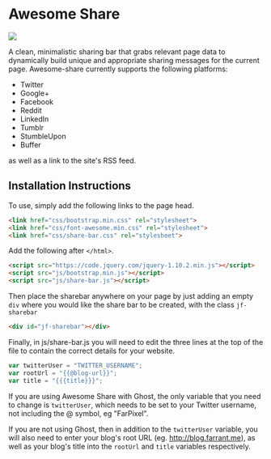 # Awesome Share

![](http://www.imgur.com/UzQpxQ2.png)

A clean, minimalistic sharing bar that grabs relevant page data to dynamically build unique and appropriate sharing messages for the current page. Awesome-share currently supports the following platforms:

- Twitter
- Google+
- Facebook
- Reddit
- LinkedIn
- Tumblr
- StumbleUpon
- Buffer

as well as a link to the site's RSS feed.

## Installation Instructions

To use, simply add the following links to the page head.

```html
<link href="css/bootstrap.min.css" rel="stylesheet">
<link href="css/font-awesome.min.css" rel="stylesheet">
<link href="css/share-bar.css" rel="stylesheet">
```

Add the following after `</html>`.

```html
<script src="https://code.jquery.com/jquery-1.10.2.min.js"></script>
<script src="js/bootstrap.min.js"></script>
<script src="js/share-bar.js"></script>
```

Then place the sharebar anywhere on your page by just adding an empty `div` where you would like the share bar to be created, with the class `jf-sharebar`

```html
<div id="jf-sharebar"></div>
```

Finally, in js/share-bar.js you will need to edit the three lines at the top of the file to contain the correct details for your website.

```javascript
var twitterUser = "TWITTER_USERNAME";
var rootUrl = "{{@blog-url}}";
var title = "{{{title}}}";
```


If you are using Awesome Share with Ghost, the only variable that you need to change is `twitterUser`, which needs to be set to your Twitter username, not including the @ symbol, eg "FarPixel".

If you are not using Ghost, then in addition to the `twitterUser` variable, you will also need to enter your blog's root URL (eg. http://blog.farrant.me), as well as your blog's title into the `rootUrl` and `title` variables respectively.
